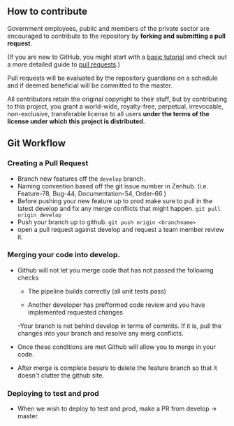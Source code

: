 ## How to contribute
Government employees, public and members of the private sector are encouraged to contribute to the repository by **forking and submitting a pull request**.

(If you are new to GitHub, you might start with a [basic tutorial](https://help.github.com/articles/set-up-git) and  check out a more detailed guide to [pull requests](https://help.github.com/articles/using-pull-requests/).)

Pull requests will be evaluated by the repository guardians on a schedule and if deemed beneficial will be committed to the master.

All contributors retain the original copyright to their stuff, but by contributing to this project, you grant a world-wide, royalty-free, perpetual, irrevocable, non-exclusive, transferable license to all users **under the terms of the license under which this project is distributed.**


## Git Workflow

### Creating a Pull Request

- Branch new features off the `develop` branch.
- Naming convention based off the git issue number in Zenhub.  (i.e. Feature-78, Bug-44, Documentation-54, Order-66 )
- Before pushing your new feature up to prod make sure to pull in the latest develop and fix any merge conflicts that might happen.
`git pull origin develop`
- Push your branch up to github.
`git push origin <branchname>`
- open a pull request against develop and request a team member review it.


### Merging your code into develop.

- Github will not let you merge code that has not passed the following checks
  - The pipeline builds correctly (all unit tests pass)

  - Another developer has prefformed code review and you have implemented requested changes

  -Your branch is not behind develop in terms of commits.  If it is, pull the changes into your branch and resolve any merg conflicts.
- Once these conditions are met Github will allow you to merge in your code.
- After merge is complete besure to delete the feature branch so that it doesn't clutter the github site.

### Deploying to test and prod

- When we wish to deploy to test and prod, make a PR from develop -> master.
